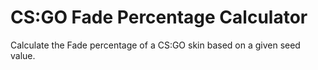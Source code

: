 # CS:GO Fade Percentage Calculator

Calculate the Fade percentage of a CS:GO skin based on a given seed value.
